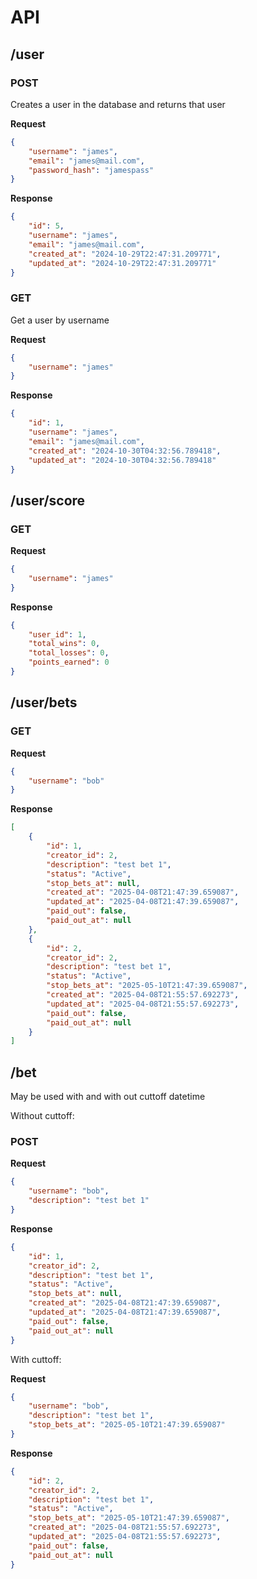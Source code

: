 # API

## /user

### POST

Creates a user in the database and returns that user

**Request**

```json
{
    "username": "james",
    "email": "james@mail.com",
    "password_hash": "jamespass"
}
```

**Response**

```json
{
    "id": 5,
    "username": "james",
    "email": "james@mail.com",
    "created_at": "2024-10-29T22:47:31.209771",
    "updated_at": "2024-10-29T22:47:31.209771"
}
```

### GET

Get a user by username

**Request**

```json
{
    "username": "james"
}
```

**Response**

```json
{
    "id": 1,
    "username": "james",
    "email": "james@mail.com",
    "created_at": "2024-10-30T04:32:56.789418",
    "updated_at": "2024-10-30T04:32:56.789418"
}
```

## /user/score

### GET

**Request**

```json
{
    "username": "james"
}
```

**Response**

```json
{
    "user_id": 1,
    "total_wins": 0,
    "total_losses": 0,
    "points_earned": 0
}
```

## /user/bets

### GET

**Request**

```json
{
    "username": "bob"
}
```

**Response**

```json
[
    {
        "id": 1,
        "creator_id": 2,
        "description": "test bet 1",
        "status": "Active",
        "stop_bets_at": null,
        "created_at": "2025-04-08T21:47:39.659087",
        "updated_at": "2025-04-08T21:47:39.659087",
        "paid_out": false,
        "paid_out_at": null
    },
    {
        "id": 2,
        "creator_id": 2,
        "description": "test bet 1",
        "status": "Active",
        "stop_bets_at": "2025-05-10T21:47:39.659087",
        "created_at": "2025-04-08T21:55:57.692273",
        "updated_at": "2025-04-08T21:55:57.692273",
        "paid_out": false,
        "paid_out_at": null
    }
]
```

## /bet

May be used with and with out cuttoff datetime

Without cuttoff:

### POST

**Request**

```json
{
    "username": "bob",
    "description": "test bet 1"
}
```

**Response**

```json
{
    "id": 1,
    "creator_id": 2,
    "description": "test bet 1",
    "status": "Active",
    "stop_bets_at": null,
    "created_at": "2025-04-08T21:47:39.659087",
    "updated_at": "2025-04-08T21:47:39.659087",
    "paid_out": false,
    "paid_out_at": null
}
```

With cuttoff:

**Request**

```json
{
    "username": "bob",
    "description": "test bet 1",
    "stop_bets_at": "2025-05-10T21:47:39.659087"
}
```

**Response**

```json
{
    "id": 2,
    "creator_id": 2,
    "description": "test bet 1",
    "status": "Active",
    "stop_bets_at": "2025-05-10T21:47:39.659087",
    "created_at": "2025-04-08T21:55:57.692273",
    "updated_at": "2025-04-08T21:55:57.692273",
    "paid_out": false,
    "paid_out_at": null
}
```
